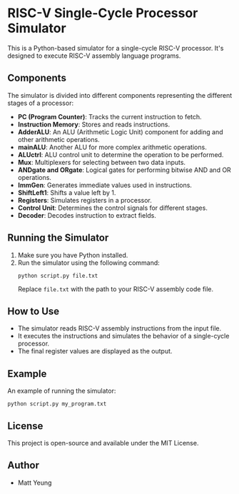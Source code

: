 # RISC-V Single-Cycle Processor Simulator

This is a Python-based simulator for a single-cycle RISC-V processor. It's designed to execute RISC-V assembly language programs.

## Components

The simulator is divided into different components representing the different stages of a processor:

- **PC (Program Counter)**: Tracks the current instruction to fetch.
- **Instruction Memory**: Stores and reads instructions.
- **AdderALU**: An ALU (Arithmetic Logic Unit) component for adding and other arithmetic operations.
- **mainALU**: Another ALU for more complex arithmetic operations.
- **ALUctrl**: ALU control unit to determine the operation to be performed.
- **Mux**: Multiplexers for selecting between two data inputs.
- **ANDgate and ORgate**: Logical gates for performing bitwise AND and OR operations.
- **ImmGen**: Generates immediate values used in instructions.
- **ShiftLeft1**: Shifts a value left by 1.
- **Registers**: Simulates registers in a processor.
- **Control Unit**: Determines the control signals for different stages.
- **Decoder**: Decodes instruction to extract fields.

## Running the Simulator

1. Make sure you have Python installed.
2. Run the simulator using the following command:
   ```
   python script.py file.txt
   ```
   Replace `file.txt` with the path to your RISC-V assembly code file.

## How to Use

- The simulator reads RISC-V assembly instructions from the input file.
- It executes the instructions and simulates the behavior of a single-cycle processor.
- The final register values are displayed as the output.

## Example

An example of running the simulator:

```
python script.py my_program.txt
```

## License

This project is open-source and available under the MIT License.

## Author

- Matt Yeung

